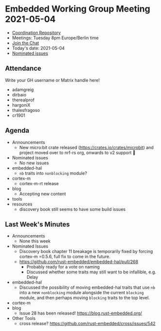 # Embedded Working Group Meeting 2021-05-04

* [Coordination Repository]
* Meetings: Tuesday 8pm Europe/Berlin time
* [Join the Chat]
* Today's date: 2021-05-04
* [Nominated issues](https://github.com/search?q=org%3Arust-embedded+label%3Anominated+is%3Aopen&type=Issues)

[Coordination Repository]: https://github.com/rust-embedded/wg
[Join the Chat]: https://riot.im/app/#/room/#rust-embedded:matrix.org

## Attendance

Write your GH username or Matrix handle here!

* adamgreig
* dirbaio
* therealprof
* hargoniX
* thalesfragoso
* cr1901

## Agenda

* Announcements
    * New micro:bit crate released (https://crates.io/crates/microbit) and project moved over to nrf-rs org, onwards to v2 support :tada: 
* Nominated issues
    * No new issues
* embedded-hal
    * `nb` traits into `nonblocking` module?
* cortex-m
    * cortex-m-rt release
* blog
    * Accepting new content
* tools
* resources
    * discovery book still seems to have some build issues

## Last Week's Minutes

* Announcements
    * None this week
* Nominated Issues
    * Discovery book chapter 11 breakage is temporarily fixed by forcing cortex-m =0.5.6, full fix to come in the future.
    * https://github.com/rust-embedded/embedded-hal/pull/268
        * Probably ready for a vote on naming
        * Discussed whether some traits may still want to be infallible, e.g. Delay
* embedded-hal
    * Discussed the possibility of moving embedded-hal traits that use `nb` into a new `nonblocking` module alongside the current `blocking` module, and then perhaps moving `blocking` traits to the top level.
* cortex-m
* blog
    * Issue 28 has been released! https://blog.rust-embedded.org/
* Other Tools
    * cross release? https://github.com/rust-embedded/cross/issues/542
